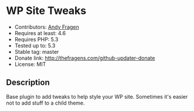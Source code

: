 # WP Site Tweaks

* Contributors: [Andy Fragen](https://github.com/afragen)
* Requires at least: 4.6
* Requires PHP: 5.3
* Tested up to: 5.3
* Stable tag: master
* Donate link: <http://thefragens.com/github-updater-donate>
* License: MIT

## Description

Base plugin to add tweaks to help style your WP site. Sometimes it's easier not to add stuff to a child theme.
